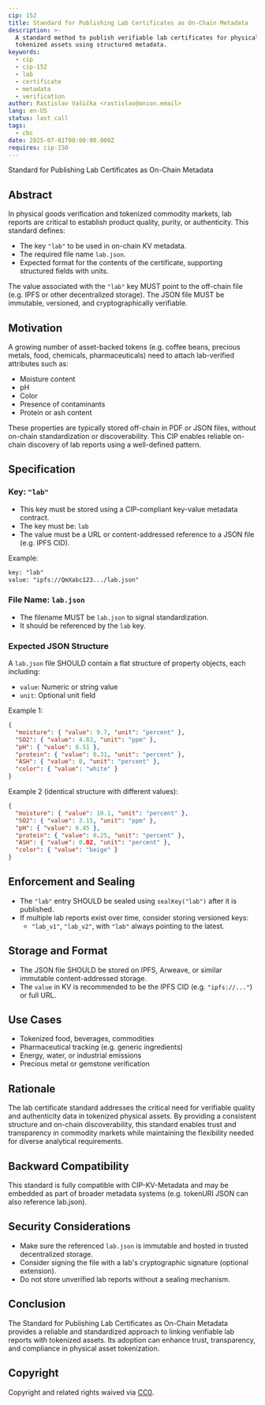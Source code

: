 ```yaml
---
cip: 152
title: Standard for Publishing Lab Certificates as On-Chain Metadata
description: >-
  A standard method to publish verifiable lab certificates for physical or
  tokenized assets using structured metadata.
keywords:
  - cip
  - cip-152
  - lab
  - certificate
  - metadata
  - verification
author: Rastislav Vašička <rastislav@onion.email>
lang: en-US
status: last call
tags:
  - cbc
date: 2025-07-01T00:00:00.000Z
requires: cip-150
---
```


Standard for Publishing Lab Certificates as On-Chain Metadata

<!--truncate-->

## Abstract

In physical goods verification and tokenized commodity markets, lab reports are critical to establish product quality, purity, or authenticity. This standard defines:

- The key `"lab"` to be used in on-chain KV metadata.
- The required file name `lab.json`.
- Expected format for the contents of the certificate, supporting structured fields with units.

The value associated with the `"lab"` key MUST point to the off-chain file (e.g. IPFS or other decentralized storage). The JSON file MUST be immutable, versioned, and cryptographically verifiable.

## Motivation

A growing number of asset-backed tokens (e.g. coffee beans, precious metals, food, chemicals, pharmaceuticals) need to attach lab-verified attributes such as:

- Moisture content
- pH
- Color
- Presence of contaminants
- Protein or ash content

These properties are typically stored off-chain in PDF or JSON files, without on-chain standardization or discoverability. This CIP enables reliable on-chain discovery of lab reports using a well-defined pattern.

## Specification

### Key: `"lab"`

- This key must be stored using a CIP-compliant key-value metadata contract.
- The key must be: `lab`
- The value must be a URL or content-addressed reference to a JSON file (e.g. IPFS CID).

Example:

```txt
key: "lab"
value: "ipfs://QmXabc123.../lab.json"
```

### File Name: `lab.json`

- The filename MUST be `lab.json` to signal standardization.
- It should be referenced by the `lab` key.

### Expected JSON Structure

A `lab.json` file SHOULD contain a flat structure of property objects, each including:

- `value`: Numeric or string value
- `unit`: Optional unit field

Example 1:

```json
{
  "moisture": { "value": 9.7, "unit": "percent" },
  "SO2": { "value": 4.83, "unit": "ppm" },
  "pH": { "value": 6.51 },
  "protein": { "value": 0.31, "unit": "percent" },
  "ASH": { "value": 0, "unit": "percent" },
  "color": { "value": "white" }
}
```

Example 2 (identical structure with different values):

```json
{
  "moisture": { "value": 10.1, "unit": "percent" },
  "SO2": { "value": 3.15, "unit": "ppm" },
  "pH": { "value": 6.45 },
  "protein": { "value": 0.25, "unit": "percent" },
  "ASH": { "value": 0.02, "unit": "percent" },
  "color": { "value": "beige" }
}
```

## Enforcement and Sealing

- The `"lab"` entry SHOULD be sealed using `sealKey("lab")` after it is published.
- If multiple lab reports exist over time, consider storing versioned keys:
  - `"lab_v1"`, `"lab_v2"`, with `"lab"` always pointing to the latest.

## Storage and Format

- The JSON file SHOULD be stored on IPFS, Arweave, or similar immutable content-addressed storage.
- The `value` in KV is recommended to be the IPFS CID (e.g. `"ipfs://..."`) or full URL.

## Use Cases

- Tokenized food, beverages, commodities
- Pharmaceutical tracking (e.g. generic ingredients)
- Energy, water, or industrial emissions
- Precious metal or gemstone verification

## Rationale

The lab certificate standard addresses the critical need for verifiable quality and authenticity data in tokenized physical assets. By providing a consistent structure and on-chain discoverability, this standard enables trust and transparency in commodity markets while maintaining the flexibility needed for diverse analytical requirements.

## Backward Compatibility

This standard is fully compatible with CIP-KV-Metadata and may be embedded as part of broader metadata systems (e.g. tokenURI JSON can also reference lab.json).

## Security Considerations

- Make sure the referenced `lab.json` is immutable and hosted in trusted decentralized storage.
- Consider signing the file with a lab's cryptographic signature (optional extension).
- Do not store unverified lab reports without a sealing mechanism.

## Conclusion

The Standard for Publishing Lab Certificates as On-Chain Metadata provides a reliable and standardized approach to linking verifiable lab reports with tokenized assets. Its adoption can enhance trust, transparency, and compliance in physical asset tokenization.

## Copyright

Copyright and related rights waived via [CC0](https://creativecommons.org/publicdomain/zero/1.0/).
